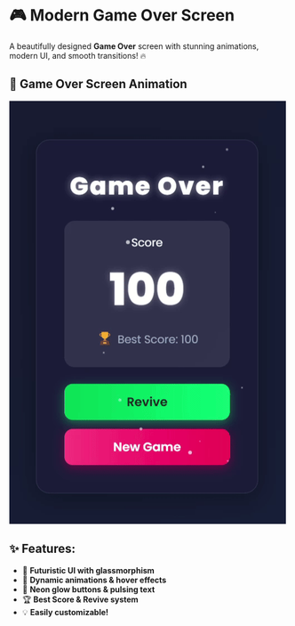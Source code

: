 # 🎮 Modern Game Over Screen

A beautifully designed **Game Over** screen with stunning animations, modern UI, and smooth transitions! 🔥

## 🎥 Game Over Screen Animation  

![Game Over Screen](https://github.com/Coffad/Modern-game-over-screen/blob/main/Recording2025-03-06165610-ezgif.com-video-to-gif-converter.gif)


## ✨ Features:
- 🚀 **Futuristic UI with glassmorphism**
- 🎨 **Dynamic animations & hover effects**
- 🌟 **Neon glow buttons & pulsing text**
- 🏆 **Best Score & Revive system**
- 💡 **Easily customizable!**

